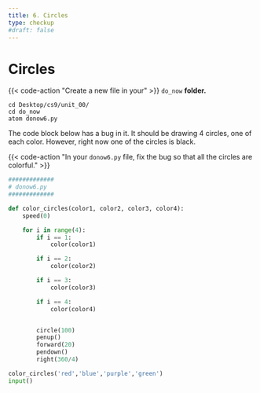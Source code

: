 ```yaml
---
title: 6. Circles
type: checkup
#draft: false
---
```


# Circles

{{< code-action "Create a new file in your" >}} `do_now` **folder.**
```shell
cd Desktop/cs9/unit_00/
cd do_now
atom donow6.py
```
 The code block below has a bug in it. It should be drawing 4 circles, one of each color. However, right now one of the circles is black.

{{< code-action "In your `donow6.py` file, fix the bug so that all the circles are colorful." >}}



```python
#############
# donow6.py
#############

def color_circles(color1, color2, color3, color4):
    speed(0)

    for i in range(4):
        if i == 1:
            color(color1)

        if i == 2:
            color(color2)

        if i == 3:
            color(color3)

        if i == 4:
            color(color4)


        circle(100)
        penup()
        forward(20)
        pendown()
        right(360/4)

color_circles('red','blue','purple','green')
input()


```
